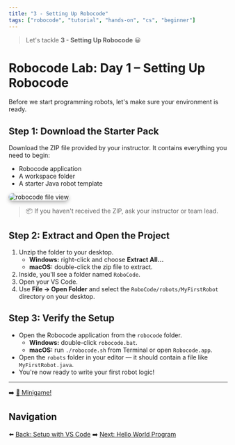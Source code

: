 ```yaml
---
title: "3 - Setting Up Robocode"
tags: ["robocode", "tutorial", "hands-on", "cs", "beginner"]
---
```


> Let's tackle **3 - Setting Up Robocode** 😀

# Robocode Lab: Day 1 – Setting Up Robocode

Before we start programming robots, let's make sure your environment is ready.

## Step 1: Download the Starter Pack

Download the ZIP file provided by your instructor. It contains everything you need to begin:

- Robocode application
- A workspace folder
- A starter Java robot template


<img src="/images/low/robocode/robocode_zip_file.webp" alt="robocode file view" style="border-radius: 12px; box-shadow: 0 4px 8px rgba(0, 0, 0, 0.3);">


> 📦 If you haven't received the ZIP, ask your instructor or team lead.

## Step 2: Extract and Open the Project

1. Unzip the folder to your desktop.
   - **Windows:** right-click and choose **Extract All...**
   - **macOS:** double-click the zip file to extract.
2. Inside, you'll see a folder named `RoboCode`.
3. Open your VS Code.
4. Use **File → Open Folder** and select the `RoboCode/robots/MyFirstRobot` directory on your desktop.


## Step 3: Verify the Setup

- Open the Robocode application from the `robocode` folder.
  - **Windows:** double-click `robocode.bat`.
  - **macOS:** run `./robocode.sh` from Terminal or open `Robocode.app`.
- Open the `robots` folder in your editor — it should contain a file like `MyFirstRobot.java`.
- You're now ready to write your first robot logic!

---

➡️ [🤖 Minigame!](/robocode/Day-1/04_minigame)

## Navigation

⬅️ [Back: Setup with VS Code](/robocode/Day-1/01_setup_vscode)
➡️ [Next: Hello World Program](/robocode/Day-1/02_hello_world)
